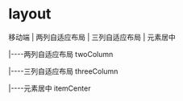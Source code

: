 # layout
移动端 | 两列自适应布局 | 三列自适应布局 | 元素居中

|----两列自适应布局 twoColumn

|----三列自适应布局 threeColumn

|----元素居中 itemCenter
